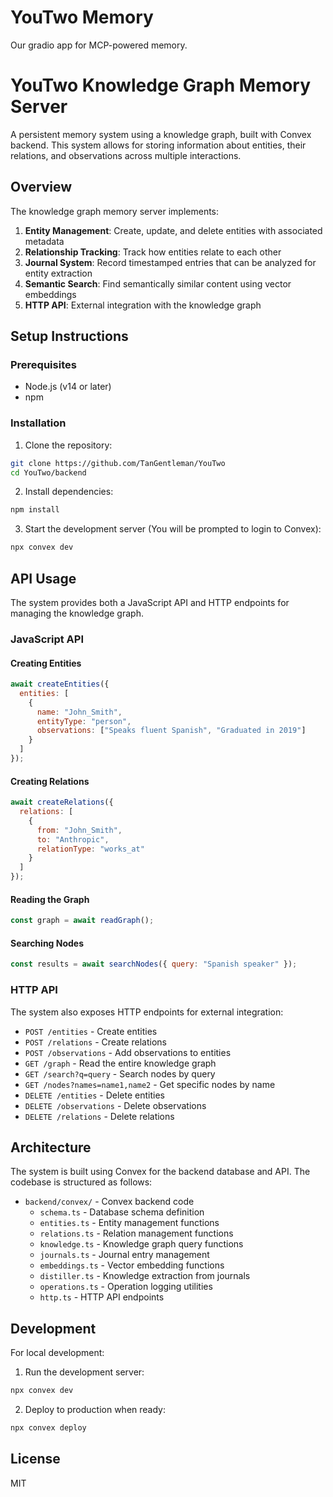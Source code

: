 # YouTwo Memory

Our gradio app for MCP-powered memory.

# YouTwo Knowledge Graph Memory Server

A persistent memory system using a knowledge graph, built with Convex backend. This system allows for storing information about entities, their relations, and observations across multiple interactions.

## Overview

The knowledge graph memory server implements:

1. **Entity Management**: Create, update, and delete entities with associated metadata
2. **Relationship Tracking**: Track how entities relate to each other
3. **Journal System**: Record timestamped entries that can be analyzed for entity extraction
4. **Semantic Search**: Find semantically similar content using vector embeddings
5. **HTTP API**: External integration with the knowledge graph

## Setup Instructions

### Prerequisites

- Node.js (v14 or later)
- npm

### Installation

1. Clone the repository:
```bash
git clone https://github.com/TanGentleman/YouTwo
cd YouTwo/backend
```

2. Install dependencies:
```bash
npm install
```

3. Start the development server (You will be prompted to login to Convex):
```bash
npx convex dev
```

## API Usage

The system provides both a JavaScript API and HTTP endpoints for managing the knowledge graph.

### JavaScript API

#### Creating Entities

```javascript
await createEntities({
  entities: [
    {
      name: "John_Smith",
      entityType: "person",
      observations: ["Speaks fluent Spanish", "Graduated in 2019"]
    }
  ]
});
```

#### Creating Relations

```javascript
await createRelations({
  relations: [
    {
      from: "John_Smith",
      to: "Anthropic",
      relationType: "works_at"
    }
  ]
});
```

#### Reading the Graph

```javascript
const graph = await readGraph();
```

#### Searching Nodes

```javascript
const results = await searchNodes({ query: "Spanish speaker" });
```

### HTTP API

The system also exposes HTTP endpoints for external integration:

- `POST /entities` - Create entities
- `POST /relations` - Create relations
- `POST /observations` - Add observations to entities
- `GET /graph` - Read the entire knowledge graph
- `GET /search?q=query` - Search nodes by query
- `GET /nodes?names=name1,name2` - Get specific nodes by name
- `DELETE /entities` - Delete entities
- `DELETE /observations` - Delete observations
- `DELETE /relations` - Delete relations

## Architecture

The system is built using Convex for the backend database and API. The codebase is structured as follows:

- `backend/convex/` - Convex backend code
  - `schema.ts` - Database schema definition
  - `entities.ts` - Entity management functions
  - `relations.ts` - Relation management functions
  - `knowledge.ts` - Knowledge graph query functions
  - `journals.ts` - Journal entry management
  - `embeddings.ts` - Vector embedding functions
  - `distiller.ts` - Knowledge extraction from journals
  - `operations.ts` - Operation logging utilities
  - `http.ts` - HTTP API endpoints

## Development

For local development:

1. Run the development server:
```bash
npx convex dev
```

2. Deploy to production when ready:
```bash
npx convex deploy
```

## License

MIT